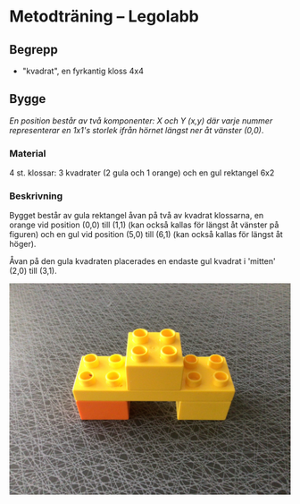# Metodträning – Legolabb

## Begrepp

- "kvadrat", en fyrkantig kloss 4x4

## Bygge

_En position består av två komponenter: X och Y (x,y) där varje nummer representerar en 1x1's storlek ifrån hörnet längst ner åt vänster (0,0)_.

### Material

4 st. klossar: 3 kvadrater (2 gula och 1 orange) och en gul rektangel 6x2

### Beskrivning

Bygget består av gula rektangel åvan på två av kvadrat klossarna, en orange vid position (0,0) till (1,1) (kan också kallas för längst åt vänster på figuren) och en gul vid position (5,0) till (6,1) (kan också kallas för längst åt höger).

Åvan på den gula kvadraten placerades en endaste gul kvadrat i 'mitten' (2,0) till (3,1).

![Foto](./IMG_1106.jpeg)
